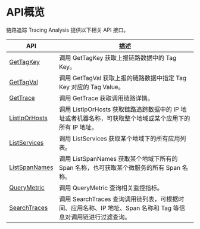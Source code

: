 # API概览

链路追踪 Tracing Analysis 提供以下相关 API 接口。

|API|描述|
|---|--|
|[GetTagKey](/cn.zh-CN/API参考/GetTagKey.md)|调用 GetTagKey 获取上报链路数据中的 Tag Key。|
|[GetTagVal](/cn.zh-CN/API参考/GetTagVal.md)|调用 GetTagVal 获取上报的链路数据中指定 Tag Key 对应的 Tag Value。|
|[GetTrace](/cn.zh-CN/API参考/GetTrace.md)|调用 GetTrace 获取调用链路详情。|
|[ListIpOrHosts](/cn.zh-CN/API参考/ListIpOrHosts.md)|调用 ListIpOrHosts 获取链路追踪数据中的 IP 地址或者机器名称，可获取整个地域或某个应用下的所有 IP 地址。|
|[ListServices](/cn.zh-CN/API参考/ListServices.md)|调用 ListServices 获取某个地域下的所有应用列表。|
|[ListSpanNames](/cn.zh-CN/API参考/ListSpanNames.md)|调用 ListSpanNames 获取某个地域下所有的 Span 名称，也可获取某个微服务的所有 Span 名称。|
|[QueryMetric](/cn.zh-CN/API参考/QueryMetric.md)|调用 QueryMetric 查询相关监控指标。|
|[SearchTraces](/cn.zh-CN/API参考/SearchTraces.md)|调用 SearchTraces 查询调用链列表，可根据时间、应用名称、IP 地址、Span 名称和 Tag 等信息对调用链进行过滤查询。|

